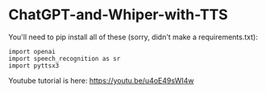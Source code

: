 # ChatGPT-and-Whiper-with-TTS
You'll need to pip install all of these (sorry, didn't make a requirements.txt):
```
import openai
import speech_recognition as sr
import pyttsx3
```
Youtube tutorial is here: 
https://youtu.be/u4oE49sWI4w
